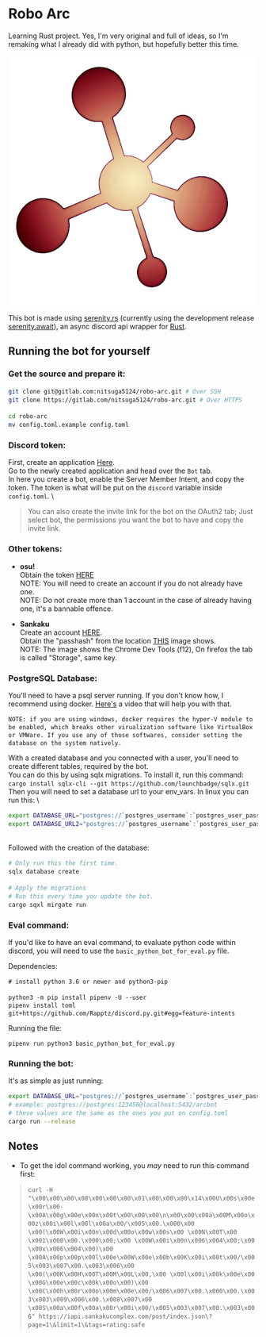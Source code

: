 # **Robo Arc**
Learning Rust project. Yes, I'm very original and full of ideas, so I'm remaking what I already did with python, but hopefully better this time.

![Bot profile picture](PFP.png "Bot's profile picture")

This bot is made using [serenity.rs](https://github.com/serenity-rs/serenity/) (currently using the development release [serenity.await](https://github.com/Lakelezz/serenity/blob/await/)), an async discord api wrapper for [Rust](https://www.rust-lang.org/).

## __Running the bot for yourself__

### __**Get the source and prepare it**__:

```bash
git clone git@gitlab.com:nitsuga5124/robo-arc.git # Over SSH
git clone https://gitlab.com/nitsuga5124/robo-arc.git # Over HTTPS

cd robo-arc
mv config.toml.example config.toml
```

### __**Discord token**__:

First, create an application [Here](https://discordapp.com/developers/applications/).
\
Go to the newly created application and head over the `Bot` tab.
\
In here you create a bot, enable the Server Member Intent, and copy the token. The token is what will be put on the `discord` variable inside `config.toml`.
\
> You can also create the invite link for the bot on the OAuth2 tab; Just select bot, the permissions you want the bot to have and copy the invite link.

### __**Other tokens**__:

- __osu!__
\
    Obtain the token [HERE](https://osu.ppy.sh/p/api/)
\
    NOTE: You will need to create an account if you do not already have one.
\
    NOTE: Do not create more than 1 account in the case of already having one, it's a bannable offence.

- __Sankaku__
\
    Create an account [HERE](https://idol.sankakucomplex.com/user/signup).
\
    Obtain the "passhash" from the location [THIS](https://forum.sankakucomplex.com/t/channel-api-for-discord-integration/2204/7) image shows.
\
    NOTE: The image shows the Chrome Dev Tools (f12), On firefox the tab is called "Storage", same key.


### __**PostgreSQL Database**__:

You'll need to have a psql server running. If you don't know how, I recommend using docker. [Here's](https://www.youtube.com/watch?v=aHbE3pTyG-Q) a video that will help you with that.

    NOTE: if you are using windows, docker requires the hyper-V module to be enabled, which breaks other virualization software like VirtualBox or VMWare. If you use any of those softwares, consider setting the database on the system natively.

With a created database and you connected with a user, you'll need to create different tables, required by the bot.
\
You can do this by using sqlx migrations. To install it, run this command:
\
`cargo install sqlx-cli --git https://github.com/launchbadge/sqlx.git`
\
Then you will need to set a database url to your env_vars. In linux you can run this:
\
```bash
export DATABASE_URL="postgres://`postgres_username`:`postgres_user_password`@`postgres_ip`:`postgres_port`/`postgres_database`"
export DATABASE_URL2="postgres://`postgres_username`:`postgres_user_password`@`postgres_ip`:`postgres_port`/`postgres_database`"
```
\
Followed with the creation of the database:
```bash
# Only run this the first time.
sqlx database create

# Apply the migrations
# Run this every time you update the bot.
cargo sqxl mirgate run
```

### __**Eval command**__:
If you'd like to have an eval command, to evaluate python code within discord, you will need to use the `basic_python_bot_for_eval.py` file.

Dependencies:
```
# install python 3.6 or newer and python3-pip

python3 -m pip install pipenv -U --user
pipenv install toml git+https://github.com/Rapptz/discord.py.git#egg=feature-intents
```
Running the file:
```
pipenv run python3 basic_python_bot_for_eval.py
```

### __**Running the bot**__:

It's as simple as just running:

```bash
export DATABASE_URL="postgres://`postgres_username`:`postgres_user_password`@`postgres_ip`:`postgres_port`/`postgres_database`"
# example: postgres://postgres:123456@localhost:5432/arcbot
# these values are the same as the ones you put on config.toml
cargo run --release
```

## Notes

- To get the idol command working, you *may* need to run this command first:
> `curl -H "\x00\x00\x00\x08\x00\x00\x00\x01\x00\x00\x00\x14\x00U\x00s\x00e\x00r\x00-\x00A\x00g\x00e\x00n\x00t\x00\x00\x00\n\x00\x00\x00ä\x00M\x00o\x00z\x00i\x00l\x00l\x00a\x00/\x005\x00.\x000\x00 \x00(\x00W\x00i\x00n\x00d\x00o\x00w\x00s\x00 \x00N\x00T\x00 \x001\x000\x00.\x000\x00;\x00 \x00W\x00i\x00n\x006\x004\x00;\x00 \x00x\x006\x004\x00)\x00 \x00A\x00p\x00p\x00l\x00e\x00W\x00e\x00b\x00K\x00i\x00t\x00/\x005\x003\x007\x00.\x003\x006\x00 \x00(\x00K\x00H\x00T\x00M\x00L\x00,\x00 \x00l\x00i\x00k\x00e\x00 \x00G\x00e\x00c\x00k\x00o\x00)\x00 \x00C\x00h\x00r\x00o\x00m\x00e\x00/\x006\x007\x00.\x000\x00.\x003\x003\x009\x006\x00.\x008\x007\x00 \x00S\x00a\x00f\x00a\x00r\x00i\x00/\x005\x003\x007\x00.\x003\x006" https://iapi.sankakucomplex.com/post/index.json\?page=1\&limit=1\&tags=rating:safe`
